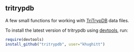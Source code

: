tritrypdb
---------
A few small functions for working with [TriTrypDB](http://tritrypdb.org/tritrypdb/) data files.

To install the latest version of tritrypdb using [devtools](https://github.com/hadley/devtools), 
run:
```r
require(devtools)
install_github("tritrypdb", user="khughitt")
```
